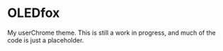 # OLEDfox
My userChrome theme. This is still a work in progress, and much of the code is just a placeholder.
